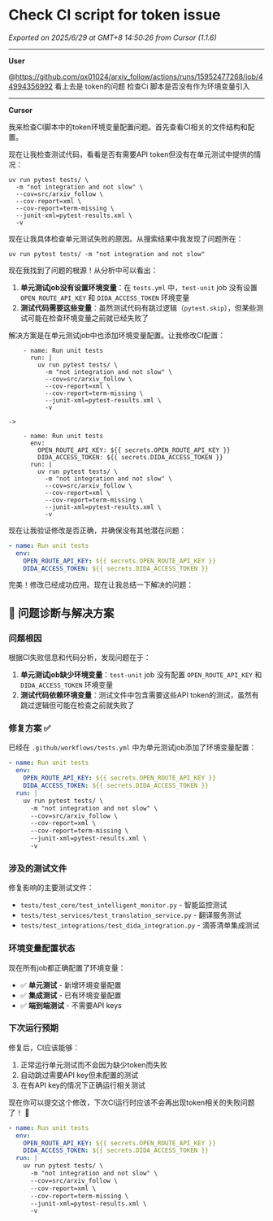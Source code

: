 # Check CI script for token issue
_Exported on 2025/6/29 at GMT+8 14:50:26 from Cursor (1.1.6)_

---

**User**

@https://github.com/ox01024/arxiv_follow/actions/runs/15952477268/job/44994356992  看上去是 token的问题 检查Ci 脚本是否没有作为环境变量引入

---

**Cursor**

我来检查CI脚本中的token环境变量配置问题。首先查看CI相关的文件结构和配置。

现在让我检查测试代码，看看是否有需要API token但没有在单元测试中提供的情况：

```shellscript
uv run pytest tests/ \
  -m "not integration and not slow" \
  --cov=src/arxiv_follow \
  --cov-report=xml \
  --cov-report=term-missing \
  --junit-xml=pytest-results.xml \
  -v
```

现在让我具体检查单元测试失败的原因。从搜索结果中我发现了问题所在：

```shellscript
uv run pytest tests/ -m "not integration and not slow"
```

现在我找到了问题的根源！从分析中可以看出：

1. **单元测试job没有设置环境变量**：在 `tests.yml` 中，`test-unit` job 没有设置 `OPEN_ROUTE_API_KEY` 和 `DIDA_ACCESS_TOKEN` 环境变量
2. **测试代码需要这些变量**：虽然测试代码有跳过逻辑（`pytest.skip`），但某些测试可能在检查环境变量之前就已经失败了

解决方案是在单元测试job中也添加环境变量配置。让我修改CI配置：

```github-actions-workflow
    - name: Run unit tests
      run: |
        uv run pytest tests/ \
          -m "not integration and not slow" \
          --cov=src/arxiv_follow \
          --cov-report=xml \
          --cov-report=term-missing \
          --junit-xml=pytest-results.xml \
          -v

->

    - name: Run unit tests
      env:
        OPEN_ROUTE_API_KEY: ${{ secrets.OPEN_ROUTE_API_KEY }}
        DIDA_ACCESS_TOKEN: ${{ secrets.DIDA_ACCESS_TOKEN }}
      run: |
        uv run pytest tests/ \
          -m "not integration and not slow" \
          --cov=src/arxiv_follow \
          --cov-report=xml \
          --cov-report=term-missing \
          --junit-xml=pytest-results.xml \
          -v
```

现在让我验证修改是否正确，并确保没有其他潜在问题：

```yaml
- name: Run unit tests
  env:
    OPEN_ROUTE_API_KEY: ${{ secrets.OPEN_ROUTE_API_KEY }}
    DIDA_ACCESS_TOKEN: ${{ secrets.DIDA_ACCESS_TOKEN }}
```

完美！修改已经成功应用。现在让我总结一下解决的问题：

## 🔧 问题诊断与解决方案

### 问题根因
根据CI失败信息和代码分析，发现问题在于：

1. **单元测试job缺少环境变量**：`test-unit` job 没有配置 `OPEN_ROUTE_API_KEY` 和 `DIDA_ACCESS_TOKEN` 环境变量
2. **测试代码依赖环境变量**：测试文件中包含需要这些API token的测试，虽然有跳过逻辑但可能在检查之前就失败了

### 修复方案 ✅

已经在 `.github/workflows/tests.yml` 中为单元测试job添加了环境变量配置：

```yaml
- name: Run unit tests
  env:
    OPEN_ROUTE_API_KEY: ${{ secrets.OPEN_ROUTE_API_KEY }}
    DIDA_ACCESS_TOKEN: ${{ secrets.DIDA_ACCESS_TOKEN }}
  run: |
    uv run pytest tests/ \
      -m "not integration and not slow" \
      --cov=src/arxiv_follow \
      --cov-report=xml \
      --cov-report=term-missing \
      --junit-xml=pytest-results.xml \
      -v
```

### 涉及的测试文件
修复影响的主要测试文件：
- `tests/test_core/test_intelligent_monitor.py` - 智能监控测试
- `tests/test_services/test_translation_service.py` - 翻译服务测试
- `tests/test_integrations/test_dida_integration.py` - 滴答清单集成测试

### 环境变量配置状态
现在所有job都正确配置了环境变量：
- ✅ **单元测试** - 新增环境变量配置
- ✅ **集成测试** - 已有环境变量配置  
- ✅ **端到端测试** - 不需要API keys

### 下次运行预期
修复后，CI应该能够：
1. 正常运行单元测试而不会因为缺少token而失败
2. 自动跳过需要API key但未配置的测试
3. 在有API key的情况下正确运行相关测试

现在你可以提交这个修改，下次CI运行时应该不会再出现token相关的失败问题了！ 🎉

```yaml
- name: Run unit tests
  env:
    OPEN_ROUTE_API_KEY: ${{ secrets.OPEN_ROUTE_API_KEY }}
    DIDA_ACCESS_TOKEN: ${{ secrets.DIDA_ACCESS_TOKEN }}
  run: |
    uv run pytest tests/ \
      -m "not integration and not slow" \
      --cov=src/arxiv_follow \
      --cov-report=xml \
      --cov-report=term-missing \
      --junit-xml=pytest-results.xml \
      -v
```

